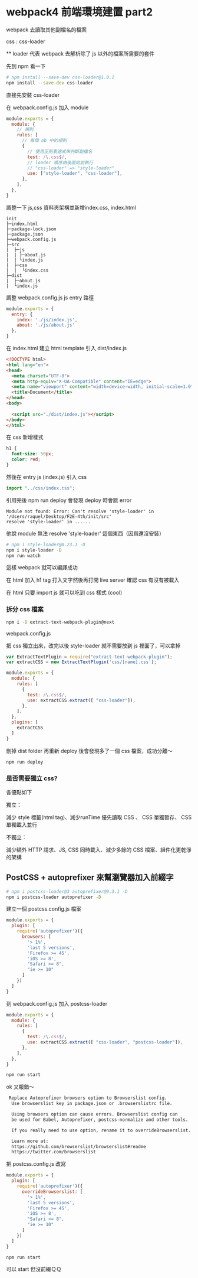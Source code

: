 # webpack4 前端環境建置 part2

webpack 去讀取其他副檔名的檔案

css : css-loader

** loader 代表 webpack 去解析除了 js 以外的檔案所需要的套件

先到 npm 看一下

```sh
# npm install --save-dev css-loader@1.0.1
npm install --save-dev css-loader
```

直接先安裝 css-loader

在 webpack.config.js 加入 module

```js
module.exports = {
  module: {
    // 規則
    rules: [
      // 每個 ob 中的規則
      {
        // 使用正則表達式來判斷副檔名
        test: /\.css$/,
        // loader 順序由後面向前執行
        // "css-loader" => "style-loader"
        use: ["style-loader", "css-loader"],
      },
    ],
  },
}
```

調整一下 js,css 資料夾架構並新增index.css, index.html

```
init
├─index.html
├─package-lock.json
├─package.json
├─webpack.config.js
├─src
|  ├─js
|  | ├─about.js
|  | └index.js
|  ├─css
|  |  └index.css
├─dist
|  ├─about.js
|  └index.js 
```

調整 webpack.config.js js entry 路徑
```js
module.exports = {
  entry: {
    index: './js/index.js',
    about: './js/about.js'
  },
}
```

在 index.html 建立 html template 引入 dist/index.js

```html
<!DOCTYPE html>
<html lang="en">
<head>
  <meta charset="UTF-8">
  <meta http-equiv="X-UA-Compatible" content="IE=edge">
  <meta name="viewport" content="width=device-width, initial-scale=1.0">
  <title>Document</title>
</head>
<body>
  
  <script src="./dist/index.js"></script>
</body>
</html>

```
在 css 新增樣式
```css
h1 {
  font-size: 50px;
  color: red;
}

``` 

然後在 entry js (index.js) 引入 css 

```js
import "../css/index.css";
```

引用完後 npm run deploy 會發現 deploy 時會跳 error

```
Module not found: Error: Can't resolve 'style-loader' in '/Users/raquel/Desktop/F2E-4th/init/src'
resolve 'style-loader' in ......
```

他說 module 無法 resolve 'style-loader' 這個東西（因爲還沒安裝）

```sh
# npm i style-loader@0.23.1 -D
npm i style-loader -D
npm run watch
```

這樣 webpack 就可以編譯成功

在 html 加入 h1 tag 打入文字然後再打開 live server 確認 css 有沒有被載入

在 html 只要 import js 就可以吃到 css 樣式 (cool)

### 拆分 css 檔案

```sh
npm i -D extract-text-webpack-plugin@next
```

webpack.config.js

把 css 獨立出來，改完以後 style-loader 就不需要放到 js 裡面了，可以拿掉

```js
var ExtractTextPlugin = require("extract-text-webpack-plugin");
var extractCSS = new ExtractTextPlugin('css/[name].css');

module.exports = {
  module: {
    rules: [
      {
        test: /\.css$/,
        use: extractCSS.extract([ "css-loader"]),
      },
    ],
  },
  plugins: [
    extractCSS
  ]
}
```

刪掉 dist folder 再重新 deploy 後會發現多了一個 css 檔案，成功分離～

```sh
npm run deploy
```

### 是否需要獨立 css?

各優點如下

獨立：

減少 style 標籤(html tag)、減少runTime 優先讀取 CSS 、 CSS 單獨暫存、 CSS 單獨載入並行

不獨立：

減少額外 HTTP 請求、JS, CSS 同時載入、減少多餘的 CSS 檔案、組件化更乾淨的架構

## PostCSS + autoprefixer 來幫瀏覽器加入前綴字

```sh
# npm i postcss-loader@3 autoprefixer@9.3.1 -D
npm i postcss-loader autoprefixer -D
```

建立一個 postcss.config.js 檔案

```js
module.exports = {
  plugin: [
    require('autoprefixer')({
      browsers: [
        '> 1%',
        'last 5 versions',
        'Firefox >= 45',
        'iOS >= 8',
        "Safari >= 8",
        "ie >= 10"
      ]
    })
  ]
}
```

到 webpack.config.js 加入 postcss-loader
```js
module.exports = {
  module: {
    rules: [
      {
        test: /\.css$/,
        use: extractCSS.extract([ "css-loader", "postcss-loader"]),
      },
    ],
  },
}
```

```sh
npm run start
```

ok 又報錯～

```sh
 Replace Autoprefixer browsers option to Browserslist config.
  Use browserslist key in package.json or .browserslistrc file.

  Using browsers option can cause errors. Browserslist config can
  be used for Babel, Autoprefixer, postcss-normalize and other tools.

  If you really need to use option, rename it to overrideBrowserslist.

  Learn more at:
  https://github.com/browserslist/browserslist#readme
  https://twitter.com/browserslist
```

把 postcss.config.js 改寫

```js
module.exports = {
  plugin: [
    require('autoprefixer')({
      overrideBrowserslist: [
        '> 1%',
        'last 5 versions',
        'Firefox >= 45',
        'iOS >= 8',
        "Safari >= 8",
        "ie >= 10"
      ]
    })
  ]
}
```

```sh
npm run start
```

可以 start 但沒前綴ＱＱ
